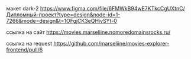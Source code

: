 макет dark-2 https://www.figma.com/file/6FMWkB94wE7KTkcCgUXtnC/Дипломный-проект?type=design&node-id=1-7266&mode=design&t=1OFgjCK3eQHivSYt-0

ссылка на сайт https://movies.marseliine.nomoredomainsrocks.ru/

ссылка на request https://github.com/marseliine/movies-explorer-frontend/pull/6
